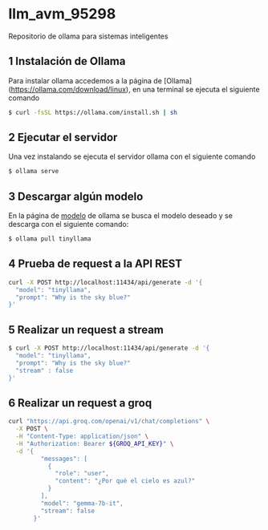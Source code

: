 # llm_avm_95298
Repositorio de ollama para sistemas inteligentes 

## 1 Instalación de Ollama

Para instalar ollama accedemos a la página de [Ollama] (https://ollama.com/download/linux), en una terminal se ejecuta el siguiente comando 

````bash
$ curl -fsSL https://ollama.com/install.sh | sh
````

## 2 Ejecutar el servidor 

Una vez instalando se ejecuta el servidor ollama con el siguiente comando 

````bash
$ ollama serve
````

## 3 Descargar algún modelo 
En la página de [modelo](https://ollama.com/library) de ollama se busca el modelo deseado y se descarga con el siguiente comando:

````bash
$ ollama pull tinyllama
````
## 4 Prueba de request a la API REST

````bash
curl -X POST http://localhost:11434/api/generate -d '{
  "model": "tinyllama",
  "prompt": "Why is the sky blue?"
}'
````

## 5 Realizar un request  a stream

````bash
$ curl -X POST http://localhost:11434/api/generate -d '{
  "model": "tinyllama",
  "prompt": "Why is the sky blue?"
  "stream" : false
}'
````

## 6 Realizar un request a groq 

````bash
curl "https://api.groq.com/openai/v1/chat/completions" \
  -X POST \
  -H "Content-Type: application/json" \
  -H "Authorization: Bearer ${GROQ_API_KEY}" \
  -d '{
         "messages": [
           {
             "role": "user",
             "content": "¿Por qué el cielo es azul?"
           }
         ],
         "model": "gemma-7b-it",
         "stream": false
       }'
````
  


